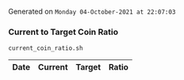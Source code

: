 Generated on `Monday 04-October-2021 at 22:07:03`

### Current to Target Coin Ratio
`current_coin_ratio.sh`

Date|Current|Target|Ratio
---|---|---|---
